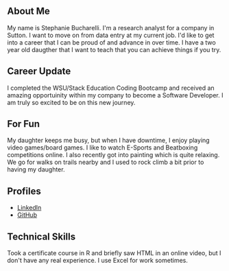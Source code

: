 ## About Me
My name is Stephanie Bucharelli. I'm a research analyst for a company in Sutton. I want to move on from data entry at my current job. I'd like to get into a career that I can be proud of and advance in over time. I have a two year old daugther that I want to teach that you can achieve things if you try.

## Career Update
I completed the WSU/Stack Education Coding Bootcamp and received an amazing opportuinity within my company to become a Software Developer. I am truly so excited to be on this new journey.

## For Fun 
My daughter keeps me busy, but when I have downtime, I enjoy playing video games/board games. I like to watch E-Sports and Beatboxing competitions online. I also recently got into painting which is quite relaxing. We go for walks on trails nearby and I used to rock climb a bit prior to having my daughter.

## Profiles
* [LinkedIn](https://www.linkedin.com/in/stephanie-bucharelli-0946141ab/)
* [GitHub](https://github.com/SBucharelli)

## Technical Skills
Took a certificate course in R and briefly saw HTML in an online video, but I don't have any real experience. I use Excel for work sometimes.
